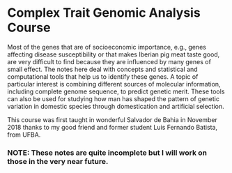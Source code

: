 # Complex Trait Genomic Analysis Course

Most of the genes that are of socioeconomic importance, e.g., genes affecting disease susceptibility or that makes Iberian pig meat taste good, are very difficult to find because they are influenced by many genes of small effect. The notes here deal with concepts and statistical and computational tools that help us to identify these genes. A topic of particular interest is combining different sources of molecular information, including complete genome sequence, to predict genetic merit. These tools can also be used for studying how man has shaped the pattern of genetic variation in domestic species through domestication and artificial selection. 

This course was first taught in wonderful Salvador de Bahia in November 2018 thanks to my good friend and former student Luis Fernando Batista, from UFBA.

### NOTE: These notes are quite incomplete but I will work on those in the very near future.
